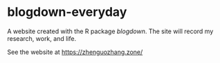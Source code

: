 # blogdown-everyday

A website created with the R package *blogdown*. The site will record
my research, work, and life.

See the website at https://zhenguozhang.zone/

